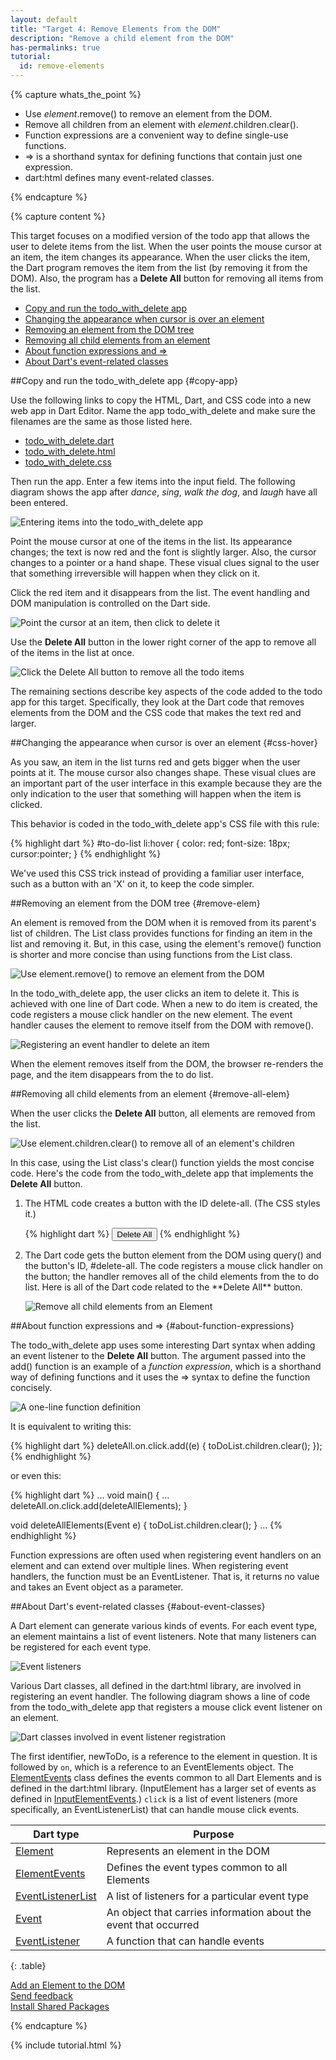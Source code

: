 ```yaml
---
layout: default
title: "Target 4: Remove Elements from the DOM"
description: "Remove a child element from the DOM"
has-permalinks: true
tutorial:
  id: remove-elements
---
```


{% capture whats_the_point %}

* Use _element_.remove() to remove an element from the DOM.
* Remove all children from an element with _element_.children.clear().
* Function expressions are a convenient way to define single-use functions.
* => is a shorthand syntax for defining functions that contain just one
expression.
* dart:html defines many event-related classes.

{% endcapture %}

{% capture content %}

This target focuses on a modified version of the todo app
that allows the user to delete items from the list.
When the user points the mouse cursor at an item,
the item changes its appearance.
When the user clicks the item,
the Dart program removes the item from the list
(by removing it from the DOM).
Also, the program has a **Delete All** button
for removing all items from the list.

* [Copy and run the todo_with_delete app](#copy-app)
* [Changing the appearance when cursor is over an element](#css-hover)
* [Removing an element from the DOM tree](#remove-elem)
* [Removing all child elements from an element](#remove-all-elem)
* [About function expressions and =>](#about-function-expressions)
* [About Dart's event-related classes](#about-event-classes)

##Copy and run the todo_with_delete app {#copy-app}

Use the following links to
copy the HTML, Dart, and CSS code
into a new web app in Dart Editor.
Name the app todo_with_delete and make sure the filenames
are the same as those listed here.

<ul>
  <li>
<a href="http://raw.github.com/dart-lang/dart-tutorials-samples/master/web/target04/todo_with_delete/todo_with_delete.dart"
   target="_blank">todo_with_delete.dart</a>
 </li>
  <li>
<a href="http://raw.github.com/dart-lang/dart-tutorials-samples/master/web/target04/todo_with_delete/todo_with_delete.html"
   target="_blank">todo_with_delete.html</a>
 </li>
  <li>
<a href="http://raw.github.com/dart-lang/dart-tutorials-samples/master/web/target04/todo_with_delete/todo_with_delete.css"
   target="_blank">todo_with_delete.css</a>
 </li>
 </ul>

Then run the app.
Enter a few items into the input field.
The following diagram shows the app after
_dance_, _sing_, _walk the dog_, and _laugh_ have all been entered.

![Entering items into the todo_with_delete app](images/enter-items.png)

Point the mouse cursor at one of the items in the list.
Its appearance changes;
the text is now red and the font is slightly larger.
Also, the cursor changes to a pointer or a hand shape.
These visual clues signal to the user that something irreversible
will happen when they click on it.

Click the red item
and it disappears from the list.
The event handling and DOM manipulation is controlled on the Dart side.

![Point the cursor at an item, then click to delete it](images/remove-an-item.png)

Use the **Delete All** button in the lower right corner of the app
to remove all of the items in the list at once.

![Click the Delete All button to remove all the todo items](images/remove-all.png)

The remaining sections describe
key aspects of the code 
added to the todo app for this target.
Specifically, they look at
the Dart code that removes elements from the DOM
and the CSS code that makes the text red and larger.

##Changing the appearance when cursor is over an element {#css-hover}

As you saw, an item in the list turns red and gets bigger
when the user points at it.
The mouse cursor also changes shape.
These visual clues are an important part of the user interface
in this example because they are the only indication to the user
that something will happen when the item is clicked.

This behavior is coded in the todo_with_delete app's CSS file with this rule:

{% highlight dart %}
#to-do-list li:hover {
  color: red;
  font-size: 18px;
  cursor:pointer;
}
{% endhighlight %}

We've used this CSS trick
instead of providing a familiar user interface,
such as a button with an 'X' on it,
to keep the code simpler.

##Removing an element from the DOM tree {#remove-elem}

An element is removed from
the DOM when it is removed from its parent's list of children.
The List class provides functions for finding an item in the list
and removing it.
But, in this case,
using the element's remove() function
is shorter and more concise than
using functions from the List class.

![Use element.remove() to remove an element from the DOM](images/remove-element.png)

In the todo_with_delete app,
the user clicks an item to delete it.
This is achieved with one line of Dart code.
When a new to do item is created,
the code registers a mouse click handler on the new element.
The event handler causes the element to remove itself from the DOM
with remove().

![Registering an event handler to delete an item](images/remove-element-code.png)

When the element removes itself from the DOM,
the browser re-renders the page,
and the item disappears from the to do list.

##Removing all child elements from an element {#remove-all-elem}

When the user clicks the **Delete All** button,
all elements are removed from the list.

![Use element.children.clear() to remove all of an element's children](images/remove-all-elements.png)

In this case, using the List class's clear() function
yields the most concise code.
Here's the code from the todo_with_delete app
that implements the **Delete All** button.

<ol>
<li markdown="1">
The HTML code creates a button with the ID delete-all.
(The CSS styles it.)

{% highlight dart %}
<button id="delete-all" type="button" float:right> Delete All </button>
{% endhighlight %}

</li>

<li markdown="1">
The Dart code gets the button element from the DOM
using query() and the button's ID, #delete-all.
The code registers a mouse click handler on the button;
the handler removes all of the child elements from the to do list.
Here is all of the Dart code related to the **Delete All** button.

![Remove all child elements from an Element](images/remove-all-code.png)

</li>
</ol>

##About function expressions and => {#about-function-expressions}

The todo_with_delete app uses
some interesting Dart syntax
when adding an event listener to the **Delete All** button.
The argument passed into the add() function
is an example of a _function expression_,
which is a shorthand way of defining functions
and it uses the => syntax to define the function concisely.

![A one-line function definition](images/event-listener-exp.png)

It is equivalent to writing this:

{% highlight dart %}
deleteAll.on.click.add((e) {
  toDoList.children.clear();
});
{% endhighlight %}

or even this:

{% highlight dart %}
...
void main() {
  ...
  deleteAll.on.click.add(deleteAllElements);
}

void deleteAllElements(Event e) {
  toDoList.children.clear();
}
...
{% endhighlight %}

Function expressions are often used
when registering event handlers on an element
and can extend over multiple lines.
When registering event handlers,
the function must be an EventListener.
That is,
it returns no value and takes an Event object as a parameter.

##About Dart's event-related classes {#about-event-classes}

A Dart element can generate various kinds of events.
For each event type, an element maintains a list of event listeners.
Note that many listeners can be registered for each event type.

![Event listeners](images/listeners.png)

Various Dart classes, all defined in the dart:html library,
are involved in registering an event handler.
The following diagram shows a line of code from the todo_with_delete
app that registers a mouse click event listener on an element.

![Dart classes involved in event listener registration](images/event-classes.png)

The first identifier, newToDo, is a reference to the element in question.
It is followed by `on`, which is a reference to an EventElements object.
The
<a href="http://api.dartlang.org/dart_html/ElementEvents.html" target="_blank"> ElementEvents</a>
class defines the events common to all Dart Elements
and is defined in the dart:html library.
(InputElement has a larger set of events as defined in
<a href="http://api.dartlang.org/dart_html/InputElementEvents.html" target="_blank"> InputElementEvents</a>.)
`click` is a list of event listeners
(more specifically, an EventListenerList)
that can handle mouse click events.

| Dart type | Purpose |
|---|---|
| <a href="http://api.dartlang.org/dart_html/Element.html" target="_blank">Element</a> | Represents an element in the DOM |
| <a href="http://api.dartlang.org/dart_html/ElementEvents.html" target="_blank">ElementEvents</a>| Defines the event types common to all Elements |
| <a href="http://api.dartlang.org/dart_html/EventListenerList.html" target="_blank">EventListenerList</a> | A list of listeners for a particular event type |
| <a href="http://api.dartlang.org/dart_html/Event.html" target="_blank">Event</a> | An object that carries information about the event that occurred |
| <a href="http://api.dartlang.org/dart_html/EventListener.html" target="_blank">EventListener</a> | A function that can handle events |
{: .table}

<div class="row">
  <div class="span3">
  <a href="/docs/tutorials/add-elements/"><i class="icon-chevron-left"> </i> Add an Element to the DOM</a>
  </div>
  <div class="span3">
<a href="http://code.google.com/p/dart/issues/entry?template=Tutorial%20feedback"
 target="_blank">
<i class="icon-comment"> </i>
Send feedback
</a>
  </div>
  <div class="span3">
  <a href="/docs/tutorials/packages/" class="pull-right">Install Shared Packages <i class="icon-chevron-right"> </i> </a>
  </div>
</div>

{% endcapture %}

{% include tutorial.html %}
